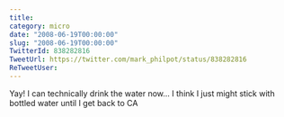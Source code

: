 ```yaml
---
title: 
category: micro
date: "2008-06-19T00:00:00"
slug: "2008-06-19T00:00:00"
TwitterId: 838282816
TweetUrl: https://twitter.com/mark_philpot/status/838282816
ReTweetUser: 
---
```


Yay!  I can technically drink the water now... I think I just might stick with bottled water until I get back to CA
